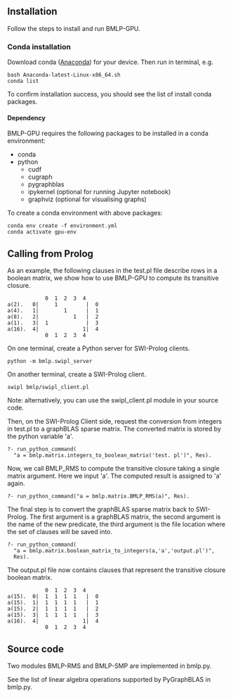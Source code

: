 ## Installation
Follow the steps to install and run BMLP-GPU.

### Conda installation
Download conda ([Anaconda](https://www.anaconda.com/download/)) for your device. Then run in terminal, e.g.
```
bash Anaconda-latest-Linux-x86_64.sh
conda list
```
To confirm installation success, you should see the list of install conda packages. 

#### Dependency

BMLP-GPU requires the following packages to be installed in a conda environment:
- conda
- python
  - cudf
  - cugraph 
  - pygraphblas
  - ipykernel (optional for running Jupyter notebook)
  - graphviz (optional for visualising graphs)


To create a conda environment with above packages:
```
conda env create -f environment.yml
conda activate gpu-env
```

## Calling from Prolog

As an example, the following clauses in the test.pl file describe rows in a boolean matrix, we show how to use BMLP-GPU to compute its transitive closure.
```
            0  1  2  3  4
a(2).   0|     1         |  0
a(4).   1|        1      |  1
a(8).   2|           1   |  2
a(1).   3|  1            |  3
a(16).  4|              1|  4
            0  1  2  3  4
```

On one terminal, create a Python server for SWI-Prolog clients.
``` 
python -m bmlp.swipl_server
```
On another terminal, create a SWI-Prolog client.
```
swipl bmlp/swipl_client.pl
```
Note: alternatively, you can use the swipl_client.pl module in your source code.

Then, on the SWI-Prolog Client side, request the conversion from integers in test.pl to a graphBLAS sparse matrix. The converted matrix is stored by the python variable 'a'.
```
?- run_python_command(
  "a = bmlp.matrix.integers_to_boolean_matrix('test. pl')", Res).
```

Now, we call BMLP_RMS to compute the transitive closure taking a single matrix argument. Here we input 'a'. The computed result is assigned to 'a' again.
```
?- run_python_command("a = bmlp.matrix.BMLP_RMS(a)", Res).
```

The final step is to convert the graphBLAS sparse matrix back to SWI-Prolog. The first argument is a graphBLAS matrix, the second argument is the name of the new predicate, the third argument is the file location where the set of clauses will be saved into. 
```
?- run_python_command(
  "a = bmlp.matrix.boolean_matrix_to_integers(a,'a','output.pl')", 
  Res).
```

The output.pl file now contains clauses that represent the transitive closure boolean matrix.
```
            0  1  2  3  4
a(15).  0|  1  1  1  1   |  0
a(15).  1|  1  1  1  1   |  1
a(15).  2|  1  1  1  1   |  2
a(15).  3|  1  1  1  1   |  3
a(16).  4|              1|  4
            0  1  2  3  4
```
  


## Source code
Two modules BMLP-RMS and BMLP-SMP are implemented in bmlp.py.

See the list of linear algebra operations supported by PyGraphBLAS in bmlp.py.

